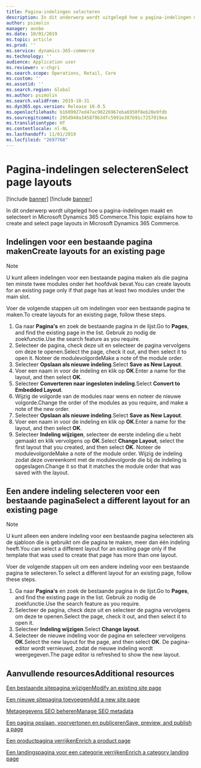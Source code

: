 ```yaml
---
title: Pagina-indelingen selecteren
description: In dit onderwerp wordt uitgelegd hoe u pagina-indelingen maakt en selecteert in Microsoft Dynamics 365 Commerce.
author: psimolin
manager: annbe
ms.date: 10/01/2019
ms.topic: article
ms.prod: ''
ms.service: dynamics-365-commerce
ms.technology: ''
audience: Application user
ms.reviewer: v-chgri
ms.search.scope: Operations, Retail, Core
ms.custom: ''
ms.assetid: ''
ms.search.region: Global
ms.author: psimolin
ms.search.validFrom: 2019-10-31
ms.dyn365.ops.version: Release 10.0.5
ms.openlocfilehash: b1609927ed47ac90226967eba6950f8eb20e9fdb
ms.sourcegitcommit: 295d940a345879b3dfc5991e387b91c7257019ea
ms.translationtype: HT
ms.contentlocale: nl-NL
ms.lasthandoff: 11/01/2019
ms.locfileid: "2697768"
---
```

# <a name="select-page-layouts"></a><span data-ttu-id="db64d-103">Pagina-indelingen selecteren</span><span class="sxs-lookup"><span data-stu-id="db64d-103">Select page layouts</span></span>

[!include [banner](includes/preview-banner.md)]
[!include [banner](includes/banner.md)]

<span data-ttu-id="db64d-104">In dit onderwerp wordt uitgelegd hoe u pagina-indelingen maakt en selecteert in Microsoft Dynamics 365 Commerce.</span><span class="sxs-lookup"><span data-stu-id="db64d-104">This topic explains how to create and select page layouts in Microsoft Dynamics 365 Commerce.</span></span>

## <a name="create-layouts-for-an-existing-page"></a><span data-ttu-id="db64d-105">Indelingen voor een bestaande pagina maken</span><span class="sxs-lookup"><span data-stu-id="db64d-105">Create layouts for an existing page</span></span>

> [!NOTE]
> <span data-ttu-id="db64d-106">U kunt alleen indelingen voor een bestaande pagina maken als die pagina ten minste twee modules onder het hoofdvak bevat.</span><span class="sxs-lookup"><span data-stu-id="db64d-106">You can create layouts for an existing page only if that page has at least two modules under the main slot.</span></span>

<span data-ttu-id="db64d-107">Voer de volgende stappen uit om indelingen voor een bestaande pagina te maken.</span><span class="sxs-lookup"><span data-stu-id="db64d-107">To create layouts for an existing page, follow these steps.</span></span>

1. <span data-ttu-id="db64d-108">Ga naar **Pagina's** en zoek de bestaande pagina in de lijst.</span><span class="sxs-lookup"><span data-stu-id="db64d-108">Go to **Pages**, and find the existing page in the list.</span></span> <span data-ttu-id="db64d-109">Gebruik zo nodig de zoekfunctie.</span><span class="sxs-lookup"><span data-stu-id="db64d-109">Use the search feature as you require.</span></span>
1. <span data-ttu-id="db64d-110">Selecteer de pagina, check deze uit en selecteer de pagina vervolgens om deze te openen.</span><span class="sxs-lookup"><span data-stu-id="db64d-110">Select the page, check it out, and then select it to open it.</span></span> <span data-ttu-id="db64d-111">Noteer de modulevolgorde</span><span class="sxs-lookup"><span data-stu-id="db64d-111">Make a note of the module order.</span></span>
1. <span data-ttu-id="db64d-112">Selecteer **Opslaan als nieuwe indeling**.</span><span class="sxs-lookup"><span data-stu-id="db64d-112">Select **Save as New Layout**.</span></span>
1. <span data-ttu-id="db64d-113">Voer een naam in voor de indeling en klik op **OK**.</span><span class="sxs-lookup"><span data-stu-id="db64d-113">Enter a name for the layout, and then select **OK**.</span></span>
1. <span data-ttu-id="db64d-114">Selecteer **Converteren naar ingesloten indeling**.</span><span class="sxs-lookup"><span data-stu-id="db64d-114">Select **Convert to Embedded Layout**.</span></span>
1. <span data-ttu-id="db64d-115">Wijzig de volgorde van de modules naar wens en noteer de nieuwe volgorde.</span><span class="sxs-lookup"><span data-stu-id="db64d-115">Change the order of the modules as you require, and make a note of the new order.</span></span>
1. <span data-ttu-id="db64d-116">Selecteer **Opslaan als nieuwe indeling**.</span><span class="sxs-lookup"><span data-stu-id="db64d-116">Select **Save as New Layout**.</span></span>
1. <span data-ttu-id="db64d-117">Voer een naam in voor de indeling en klik op **OK**.</span><span class="sxs-lookup"><span data-stu-id="db64d-117">Enter a name for the layout, and then select **OK**.</span></span>
1. <span data-ttu-id="db64d-118">Selecteer **Indeling wijzigen**, selecteer de eerste indeling die u hebt gemaakt en klik vervolgens op **OK**.</span><span class="sxs-lookup"><span data-stu-id="db64d-118">Select **Change Layout**, select the first layout that you created, and then select **OK**.</span></span> <span data-ttu-id="db64d-119">Noteer de modulevolgorde</span><span class="sxs-lookup"><span data-stu-id="db64d-119">Make a note of the module order.</span></span> <span data-ttu-id="db64d-120">Wijzig de indeling zodat deze overeenkomt met de modulevolgorde die bij de indeling is opgeslagen.</span><span class="sxs-lookup"><span data-stu-id="db64d-120">Change it so that it matches the module order that was saved with the layout.</span></span>

## <a name="select-a-different-layout-for-an-existing-page"></a><span data-ttu-id="db64d-121">Een andere indeling selecteren voor een bestaande pagina</span><span class="sxs-lookup"><span data-stu-id="db64d-121">Select a different layout for an existing page</span></span>

> [!NOTE]
> <span data-ttu-id="db64d-122">U kunt alleen een andere indeling voor een bestaande pagina selecteren als de sjabloon die is gebruikt om die pagina te maken, meer dan één indeling heeft.</span><span class="sxs-lookup"><span data-stu-id="db64d-122">You can select a different layout for an existing page only if the template that was used to create that page has more than one layout.</span></span>

<span data-ttu-id="db64d-123">Voer de volgende stappen uit om een andere indeling voor een bestaande pagina te selecteren.</span><span class="sxs-lookup"><span data-stu-id="db64d-123">To select a different layout for an existing page, follow these steps.</span></span>

1. <span data-ttu-id="db64d-124">Ga naar **Pagina's** en zoek de bestaande pagina in de lijst.</span><span class="sxs-lookup"><span data-stu-id="db64d-124">Go to **Pages**, and find the existing page in the list.</span></span> <span data-ttu-id="db64d-125">Gebruik zo nodig de zoekfunctie.</span><span class="sxs-lookup"><span data-stu-id="db64d-125">Use the search feature as you require.</span></span>
1. <span data-ttu-id="db64d-126">Selecteer de pagina, check deze uit en selecteer de pagina vervolgens om deze te openen.</span><span class="sxs-lookup"><span data-stu-id="db64d-126">Select the page, check it out, and then select it to open it.</span></span>
1. <span data-ttu-id="db64d-127">Selecteer **Indeling wijzigen**.</span><span class="sxs-lookup"><span data-stu-id="db64d-127">Select **Change layout**.</span></span>
1. <span data-ttu-id="db64d-128">Selecteer de nieuwe indeling voor de pagina en selecteer vervolgens **OK**.</span><span class="sxs-lookup"><span data-stu-id="db64d-128">Select the new layout for the page, and then select **OK**.</span></span> <span data-ttu-id="db64d-129">De pagina-editor wordt vernieuwd, zodat de nieuwe indeling wordt weergegeven.</span><span class="sxs-lookup"><span data-stu-id="db64d-129">The page editor is refreshed to show the new layout.</span></span>

## <a name="additional-resources"></a><span data-ttu-id="db64d-130">Aanvullende resources</span><span class="sxs-lookup"><span data-stu-id="db64d-130">Additional resources</span></span>

[<span data-ttu-id="db64d-131">Een bestaande sitepagina wijzigen</span><span class="sxs-lookup"><span data-stu-id="db64d-131">Modify an existing site page</span></span>](modify-existing-page.md)

[<span data-ttu-id="db64d-132">Een nieuwe sitepagina toevoegen</span><span class="sxs-lookup"><span data-stu-id="db64d-132">Add a new site page</span></span>](add-new-page.md)

[<span data-ttu-id="db64d-133">Metagegevens SEO beheren</span><span class="sxs-lookup"><span data-stu-id="db64d-133">Manage SEO metadata</span></span>](manage-seo-metadata.md)

[<span data-ttu-id="db64d-134">Een pagina opslaan, voorvertonen en publiceren</span><span class="sxs-lookup"><span data-stu-id="db64d-134">Save, preview, and publish a page</span></span>](save-preview-publish-page.md)

[<span data-ttu-id="db64d-135">Een productpagina verrijken</span><span class="sxs-lookup"><span data-stu-id="db64d-135">Enrich a product page</span></span>](enrich-product-page.md)

[<span data-ttu-id="db64d-136">Een landingspagina voor een categorie verrijken</span><span class="sxs-lookup"><span data-stu-id="db64d-136">Enrich a category landing page</span></span>](enrich-category-page.md)

